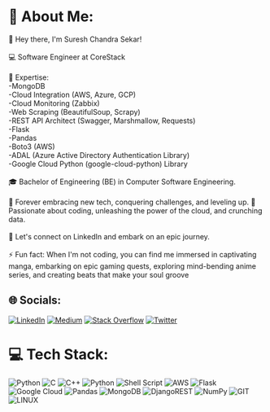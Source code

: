 # 💫 About Me:
👋 Hey there, I'm Suresh Chandra Sekar!<br><br>💻 Software Engineer at CoreStack<br><br>🔧 Expertise:<br>-MongoDB<br>-Cloud Integration (AWS, Azure, GCP)<br>-Cloud Monitoring (Zabbix)<br>-Web Scraping (BeautifulSoup, Scrapy)<br>-REST API Architect (Swagger, Marshmallow, Requests)<br>-Flask<br>-Pandas<br>-Boto3 (AWS)<br>-ADAL (Azure Active Directory Authentication Library)<br>-Google Cloud Python (google-cloud-python) Library<br><br>🎓 Bachelor of Engineering (BE) in Computer Software Engineering.<br><br>🌱 Forever embracing new tech, conquering challenges, and leveling up. 🚀 Passionate about coding, unleashing the power of the cloud, and crunching data.<br><br>💼 Let's connect on LinkedIn and embark on an epic journey.<br><br>⚡ Fun fact: When I'm not coding, you can find me immersed in captivating manga, embarking on epic gaming quests, exploring mind-bending anime series, and creating beats that make your soul groove


## 🌐 Socials:
[![LinkedIn](https://img.shields.io/badge/LinkedIn-%230077B5.svg?logo=linkedin&logoColor=white)](https://linkedin.com/in/sureshchandrasekar) [![Medium](https://img.shields.io/badge/Medium-12100E?logo=medium&logoColor=white)](https://medium.com/@https://medium.com/@sureshchandrasekar) [![Stack Overflow](https://img.shields.io/badge/-Stackoverflow-FE7A16?logo=stack-overflow&logoColor=white)](https://stackoverflow.com/users/https://stackoverflow.com/users/8455147/suresh-chandra-sekar) [![Twitter](https://img.shields.io/badge/Twitter-%231DA1F2.svg?logo=Twitter&logoColor=white)](https://twitter.com/ChennaiProgramr) 

# 💻 Tech Stack:
![Python](https://img.shields.io/badge/python-3670A0?style=for-the-badge&logo=python&logoColor=ffdd54) ![C](https://img.shields.io/badge/c-%2300599C.svg?style=for-the-badge&logo=c&logoColor=white) ![C++](https://img.shields.io/badge/c++-%2300599C.svg?style=for-the-badge&logo=c%2B%2B&logoColor=white) ![Python](https://img.shields.io/badge/python-3670A0?style=for-the-badge&logo=python&logoColor=ffdd54) ![Shell Script](https://img.shields.io/badge/shell_script-%23121011.svg?style=for-the-badge&logo=gnu-bash&logoColor=white) ![AWS](https://img.shields.io/badge/AWS-%23FF9900.svg?style=for-the-badge&logo=amazon-aws&logoColor=white) ![Flask](https://img.shields.io/badge/flask-%23000.svg?style=for-the-badge&logo=flask&logoColor=white) ![Google Cloud](https://img.shields.io/badge/Google%20Cloud-%234285F4.svg?style=for-the-badge&logo=google-cloud&logoColor=white) ![Pandas](https://img.shields.io/badge/pandas-%23150458.svg?style=for-the-badge&logo=pandas&logoColor=white) ![MongoDB](https://img.shields.io/badge/MongoDB-%234ea94b.svg?style=for-the-badge&logo=mongodb&logoColor=white) ![DjangoREST](https://img.shields.io/badge/DJANGO-REST-ff1709?style=for-the-badge&logo=django&logoColor=white&color=ff1709&labelColor=gray) ![NumPy](https://img.shields.io/badge/numpy-%23013243.svg?style=for-the-badge&logo=numpy&logoColor=white) ![GIT](https://img.shields.io/badge/Git-fc6d26?style=for-the-badge&logo=git&logoColor=white) ![LINUX](https://img.shields.io/badge/Linux-FCC624?style=for-the-badge&logo=linux&logoColor=black)
